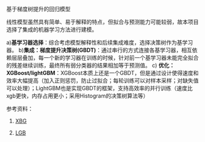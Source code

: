 基于梯度树提升的回归模型

线性模型虽然具有简单、易于解释的特点，但拟合与预测能力可能较弱，故本项目选择了集成的机器学习方法进行建模。

a)**基学习器选择**：综合考虑模型解释性和后续集成难度，选择决策树作为基学习器。
b)**集成：梯度提升决策树(GBDT)**：通过串行的方式连接各基学习器，相互依赖层层叠加，每一个新的学习器在训练的时候，针对前一个基学习器未能完全拟合的残差继续训练，最终所有弱分类器的结果相加等于预测值。
c) **优化：XGBoost/lightGBM**：XGBoost本质上还是一个GBDT，但是通过设计使得速度和效率大幅提高（加入正则惩罚，防止过拟合；每轮训练可以对样本采样；对缺失值可以处理）；LightGBM也是实现GBDT的框架，支持高效率的并行训练（速度比xgb更快，内存占用更小；采用Histogram的决策树算法等）



参考资料：

1. [XBG](：https://github.com/NLP-LOVE/ML-NLP/blob/master/Machine%20Learning/3.3%20XGBoost/3.3%20XGBoost.md)

2. [LGB](https://github.com/NLP-LOVE/ML-NLP/blob/master/Machine%20Learning/3.4%20LightGBM/3.4%20LightGBM.md)